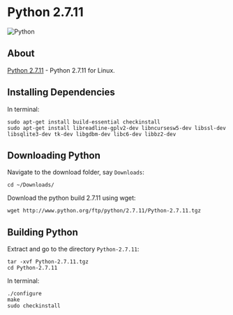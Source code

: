 # Python 2.7.11

![Python](https://img.shields.io/badge/python-2.7-blue.svg)

## About

[Python 2.7.11](https://www.python.org/downloads/release/python-2711/) - Python 2.7.11 for Linux.

## Installing Dependencies

In terminal:
```
sudo apt-get install build-essential checkinstall
sudo apt-get install libreadline-gplv2-dev libncursesw5-dev libssl-dev libsqlite3-dev tk-dev libgdbm-dev libc6-dev libbz2-dev
```

## Downloading Python

Navigate to the download folder, say ```Downloads```:
```
cd ~/Downloads/
```
Download the python build 2.7.11 using wget:
```
wget http://www.python.org/ftp/python/2.7.11/Python-2.7.11.tgz
```

## Building Python

Extract and go to the directory ```Python-2.7.11```:
```
tar -xvf Python-2.7.11.tgz
cd Python-2.7.11
```
In terminal:
```
./configure
make
sudo checkinstall
```
